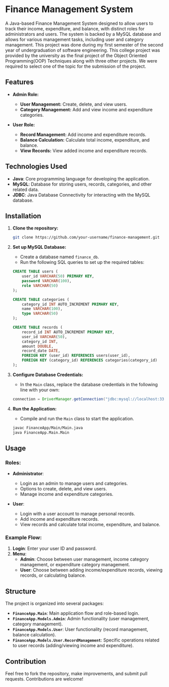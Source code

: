 # Finance Management System

A Java-based Finance Management System designed to allow users to track their income, expenditure, and balance, with distinct roles for administrators and users. The system is backed by a MySQL database and allows for various management tasks, including user and category management. This project was done during my first semester of the second year of undergraduation of software engineering. This college project was provided by the university as the final project of the Object Oriented Programming(OOP) Techniques along with three other projects. We were required to select one of the topic for the submission of the project.

## Features

- **Admin Role:**
  - **User Management:** Create, delete, and view users.
  - **Category Management:** Add and view income and expenditure categories.
  
- **User Role:**
  - **Record Management:** Add income and expenditure records.
  - **Balance Calculation:** Calculate total income, expenditure, and balance.
  - **View Records:** View added income and expenditure records.

## Technologies Used

- **Java**: Core programming language for developing the application.
- **MySQL**: Database for storing users, records, categories, and other related data.
- **JDBC**: Java Database Connectivity for interacting with the MySQL database.

## Installation

1. **Clone the repository:**

   ```bash
   git clone https://github.com/your-username/finance-management.git
   ```

2. **Set up MySQL Database:**

   - Create a database named `finance_db`.
   - Run the following SQL queries to set up the required tables:

   ```sql
   CREATE TABLE users (
       user_id VARCHAR(50) PRIMARY KEY,
       password VARCHAR(100),
       role VARCHAR(50)
   );

   CREATE TABLE categories (
       category_id INT AUTO_INCREMENT PRIMARY KEY,
       name VARCHAR(100),
       type VARCHAR(50)
   );

   CREATE TABLE records (
       record_id INT AUTO_INCREMENT PRIMARY KEY,
       user_id VARCHAR(50),
       category_id INT,
       amount DOUBLE,
       record_date DATE,
       FOREIGN KEY (user_id) REFERENCES users(user_id),
       FOREIGN KEY (category_id) REFERENCES categories(category_id)
   );
   ```

3. **Configure Database Credentials:**
   - In the `Main` class, replace the database credentials in the following line with your own:
   
   ```java
   connection = DriverManager.getConnection("jdbc:mysql://localhost:3306/finance_db", "root", "password");
   ```

4. **Run the Application:**

   - Compile and run the `Main` class to start the application.

   ```bash
   javac FinanceApp/Main/Main.java
   java FinanceApp.Main.Main
   ```

## Usage

### Roles:
- **Administrator**:
  - Login as an admin to manage users and categories.
  - Options to create, delete, and view users.
  - Manage income and expenditure categories.
  
- **User**:
  - Login with a user account to manage personal records.
  - Add income and expenditure records.
  - View records and calculate total income, expenditure, and balance.

### Example Flow:
1. **Login**: Enter your user ID and password.
2. **Menu**:
   - **Admin**: Choose between user management, income category management, or expenditure category management.
   - **User**: Choose between adding income/expenditure records, viewing records, or calculating balance.

## Structure

The project is organized into several packages:

- **`FinanceApp.Main`**: Main application flow and role-based login.
- **`FinanceApp.Models.Admin`**: Admin functionality (user management, category management).
- **`FinanceApp.Models.User`**: User functionality (record management, balance calculation).
- **`FinanceApp.Models.User.RecordManagement`**: Specific operations related to user records (adding/viewing income and expenditure).

## Contribution

Feel free to fork the repository, make improvements, and submit pull requests. Contributions are welcome!


